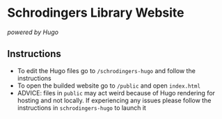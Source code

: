 # Schrodingers Library Website
*powered by Hugo*

## Instructions

 - To edit the Hugo files go to `/schrodingers-hugo` and follow the instructions
 - To open the builded website go to `/public` and open `index.html`
 - ADVICE: files in `public` may act weird because of Hugo rendering for hosting and not locally. If experiencing any issues please follow the instructions in `schrodingers-hugo` to launch it
 